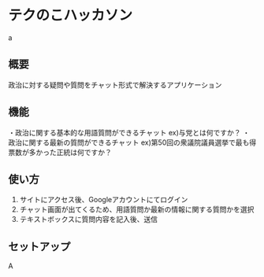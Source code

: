 # テクのこハッカソン
a
## 概要
政治に対する疑問や質問をチャット形式で解決するアプリケーション

## 機能
・政治に関する基本的な用語質問ができるチャット
 ex)与党とは何ですか？
・政治に関する最新の質問ができるチャット
 ex)第50回の衆議院議員選挙で最も得票数が多かった正統は何ですか？

## 使い方
1. サイトにアクセス後、Googleアカウントにてログイン
2. チャット画面が出てくるため、用語質問か最新の情報に関する質問かを選択
3. テキストボックスに質問内容を記入後、送信

## セットアップ
A
